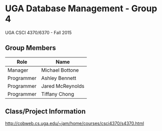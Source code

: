 # UGA Database Management - Group 4
UGA CSCI 4370/6370 - Fall 2015

## Group Members
| Role | Name |
| ----- | ---- |
| Manager | Michael Bottone |
| Programmer | Ashley Bennett |
| Programmer |  Jared McReynolds |
| Programmer | Tiffany Chong |

## Class/Project Information
http://cobweb.cs.uga.edu/~jam/home/courses/csci4370/s4370.html

